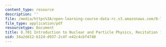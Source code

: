```yaml
---
content_type: resource
description: ''
file: /media/https%3A/open-learning-course-data-rc.s3.amazonaws.com/8-701-introduction-to-nuclear-and-particle-physics-fall-2020/34a2dd12b12dd9372c4fe42c4cbf4740_MIT8_701f20_rec12.pdf
file_type: application/pdf
resourcetype: Document
title: 8.701 Introduction to Nuclear and Particle Physics, Recitation 12
uid: 34a2dd12-b12d-d937-2c4f-e42c4cbf4740
---
```

